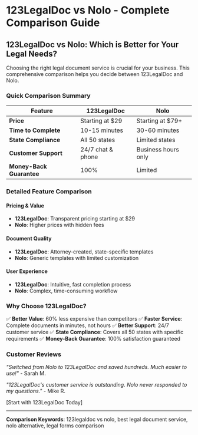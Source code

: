 # 123LegalDoc vs Nolo - Complete Comparison Guide

## 123LegalDoc vs Nolo: Which is Better for Your Legal Needs?

Choosing the right legal document service is crucial for your business. This comprehensive comparison helps you decide between 123LegalDoc and Nolo.

### Quick Comparison Summary

| Feature                  | 123LegalDoc       | Nolo                |
| ------------------------ | ----------------- | ------------------- |
| **Price**                | Starting at $29   | Starting at $79+    |
| **Time to Complete**     | 10-15 minutes     | 30-60 minutes       |
| **State Compliance**     | All 50 states     | Limited states      |
| **Customer Support**     | 24/7 chat & phone | Business hours only |
| **Money-Back Guarantee** | 100%              | Limited             |

### Detailed Feature Comparison

#### Pricing & Value

- **123LegalDoc**: Transparent pricing starting at $29
- **Nolo**: Higher prices with hidden fees

#### Document Quality

- **123LegalDoc**: Attorney-created, state-specific templates
- **Nolo**: Generic templates with limited customization

#### User Experience

- **123LegalDoc**: Intuitive, fast completion process
- **Nolo**: Complex, time-consuming workflow

### Why Choose 123LegalDoc?

✅ **Better Value**: 60% less expensive than competitors
✅ **Faster Service**: Complete documents in minutes, not hours
✅ **Better Support**: 24/7 customer service
✅ **State Compliance**: Covers all 50 states with specific requirements
✅ **Money-Back Guarantee**: 100% satisfaction guaranteed

### Customer Reviews

_"Switched from Nolo to 123LegalDoc and saved hundreds. Much easier to use!"_ - Sarah M.

_"123LegalDoc's customer service is outstanding. Nolo never responded to my questions."_ - Mike R.

[Start with 123LegalDoc Today]

---

**Comparison Keywords**: 123legaldoc vs nolo, best legal document service, nolo alternative, legal forms comparison
